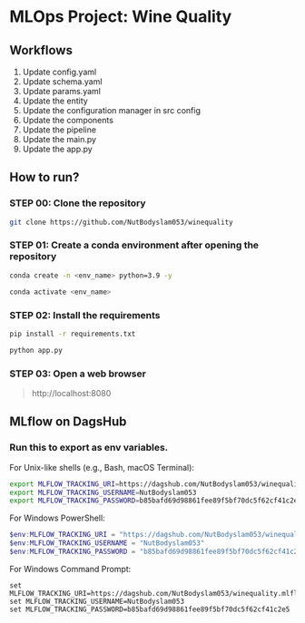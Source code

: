 # MLOps Project: Wine Quality

## Workflows
1. Update config.yaml
2. Update schema.yaml
3. Update params.yaml
4. Update the entity
5. Update the configuration manager in src config
6. Update the components
7. Update the pipeline 
8. Update the main.py
9. Update the app.py

## How to run?
### STEP 00: Clone the repository
```bash
git clone https://github.com/NutBodyslam053/winequality
```
### STEP 01: Create a conda environment after opening the repository
```bash
conda create -n <env_name> python=3.9 -y
```
```bash
conda activate <env_name>
```
### STEP 02: Install the requirements
```bash
pip install -r requirements.txt
```
```bash
python app.py
```
### STEP 03: Open a web browser
> http://localhost:8080

## MLflow on DagsHub

### Run this to export as env variables.
For Unix-like shells (e.g., Bash, macOS Terminal):
```bash
export MLFLOW_TRACKING_URI=https://dagshub.com/NutBodyslam053/winequality.mlflow
export MLFLOW_TRACKING_USERNAME=NutBodyslam053
export MLFLOW_TRACKING_PASSWORD=b85bafd69d98861fee89f5bf70dc5f62cf41c2e5
```
For Windows PowerShell:
```powershell
$env:MLFLOW_TRACKING_URI = "https://dagshub.com/NutBodyslam053/winequality.mlflow"
$env:MLFLOW_TRACKING_USERNAME = "NutBodyslam053"
$env:MLFLOW_TRACKING_PASSWORD = "b85bafd69d98861fee89f5bf70dc5f62cf41c2e5"
```
For Windows Command Prompt:
```batch
set MLFLOW_TRACKING_URI=https://dagshub.com/NutBodyslam053/winequality.mlflow
set MLFLOW_TRACKING_USERNAME=NutBodyslam053
set MLFLOW_TRACKING_PASSWORD=b85bafd69d98861fee89f5bf70dc5f62cf41c2e5
```